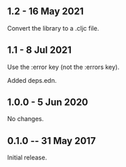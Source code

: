## 1.2 - 16 May 2021

Convert the library to a .cljc file.

## 1.1 - 8 Jul 2021

Use the :error key (not the :errors key).

Added deps.edn.

## 1.0.0 - 5 Jun 2020

No changes.

## 0.1.0 -- 31 May 2017

Initial release.
